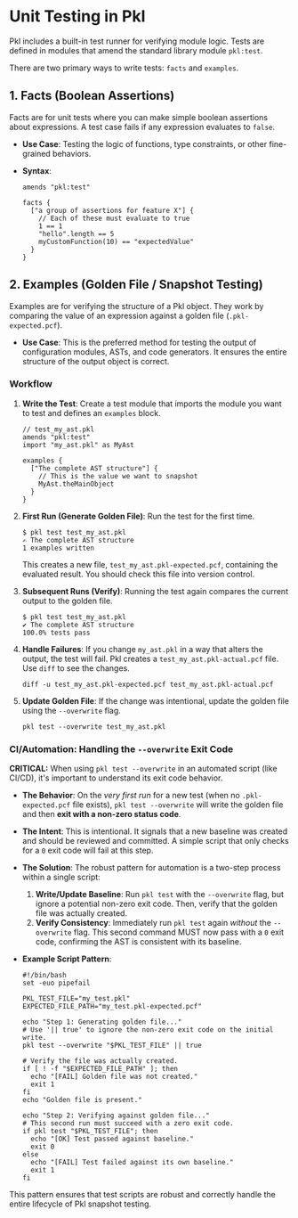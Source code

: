 # Unit Testing in Pkl

Pkl includes a built-in test runner for verifying module logic. Tests are defined in modules that amend the standard library module `pkl:test`.

There are two primary ways to write tests: `facts` and `examples`.

## 1. Facts (Boolean Assertions)

Facts are for unit tests where you can make simple boolean assertions about expressions. A test case fails if any expression evaluates to `false`.

- **Use Case**: Testing the logic of functions, type constraints, or other fine-grained behaviors.

- **Syntax**:

  ```pkl
  amends "pkl:test"

  facts {
    ["a group of assertions for feature X"] {
      // Each of these must evaluate to true
      1 == 1
      "hello".length == 5
      myCustomFunction(10) == "expectedValue"
    }
  }
  ```

## 2. Examples (Golden File / Snapshot Testing)

Examples are for verifying the structure of a Pkl object. They work by comparing the value of an expression against a golden file (`.pkl-expected.pcf`).

- **Use Case**: This is the preferred method for testing the output of configuration modules, ASTs, and code generators. It ensures the entire structure of the output object is correct.

### Workflow

1. **Write the Test**: Create a test module that imports the module you want to test and defines an `examples` block.

    ```pkl
    // test_my_ast.pkl
    amends "pkl:test"
    import "my_ast.pkl" as MyAst

    examples {
      ["The complete AST structure"] {
        // This is the value we want to snapshot
        MyAst.theMainObject
      }
    }
    ```

2. **First Run (Generate Golden File)**: Run the test for the first time.

    ```shell
    $ pkl test test_my_ast.pkl
    ✍️ The complete AST structure
    1 examples written
    ```

    This creates a new file, `test_my_ast.pkl-expected.pcf`, containing the evaluated result. You should check this file into version control.

3. **Subsequent Runs (Verify)**: Running the test again compares the current output to the golden file.

    ```shell
    $ pkl test test_my_ast.pkl
    ✔ The complete AST structure
    100.0% tests pass
    ```

4. **Handle Failures**: If you change `my_ast.pkl` in a way that alters the output, the test will fail. Pkl creates a `test_my_ast.pkl-actual.pcf` file. Use `diff` to see the changes.

    ```shell
    diff -u test_my_ast.pkl-expected.pcf test_my_ast.pkl-actual.pcf
    ```

5. **Update Golden File**: If the change was intentional, update the golden file using the `--overwrite` flag.

    ```shell
    pkl test --overwrite test_my_ast.pkl
    ```

### CI/Automation: Handling the `--overwrite` Exit Code

**CRITICAL:** When using `pkl test --overwrite` in an automated script (like CI/CD), it's important to understand its exit code behavior.

- **The Behavior**: On the *very first run* for a new test (when no `.pkl-expected.pcf` file exists), `pkl test --overwrite` will write the golden file and then **exit with a non-zero status code**.

- **The Intent**: This is intentional. It signals that a new baseline was created and should be reviewed and committed. A simple script that only checks for a `0` exit code will fail at this step.

- **The Solution**: The robust pattern for automation is a two-step process within a single script:

    1. **Write/Update Baseline**: Run `pkl test` with the `--overwrite` flag, but ignore a potential non-zero exit code. Then, verify that the golden file was actually created.
    2. **Verify Consistency**: Immediately run `pkl test` again *without* the `--overwrite` flag. This second command MUST now pass with a `0` exit code, confirming the AST is consistent with its baseline.

- **Example Script Pattern**:

  ```shell
  #!/bin/bash
  set -euo pipefail

  PKL_TEST_FILE="my_test.pkl"
  EXPECTED_FILE_PATH="my_test.pkl-expected.pcf"

  echo "Step 1: Generating golden file..."
  # Use '|| true' to ignore the non-zero exit code on the initial write.
  pkl test --overwrite "$PKL_TEST_FILE" || true

  # Verify the file was actually created.
  if [ ! -f "$EXPECTED_FILE_PATH" ]; then
    echo "[FAIL] Golden file was not created."
    exit 1
  fi
  echo "Golden file is present."

  echo "Step 2: Verifying against golden file..."
  # This second run must succeed with a zero exit code.
  if pkl test "$PKL_TEST_FILE"; then
    echo "[OK] Test passed against baseline."
    exit 0
  else
    echo "[FAIL] Test failed against its own baseline."
    exit 1
  fi
  ```

This pattern ensures that test scripts are robust and correctly handle the entire lifecycle of Pkl snapshot testing.
